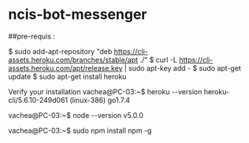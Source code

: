 # ncis-bot-messenger

##pre-requis :

$ sudo add-apt-repository "deb https://cli-assets.heroku.com/branches/stable/apt ./"
$ curl -L https://cli-assets.heroku.com/apt/release.key | sudo apt-key add -
$ sudo apt-get update
$ sudo apt-get install heroku

Verify your installation
vachea@PC-03:~$ heroku --version
heroku-cli/5.6.10-249d061 (linux-386) go1.7.4

vachea@PC-03:~$ node --version
v5.0.0

vachea@PC-03:~$ sudo npm install npm -g

##


##


